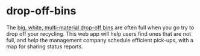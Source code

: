 drop-off-bins
=============

The [big, white, multi-material drop-off bins](http://www.opala.org/solid_waste/multi_material_recycling_center_locations.html)
are often full when you go try to drop off your recycling.
This web app will help users find ones that are not full,
and help the management company schedule efficient pick-ups,
with a map for sharing status reports.
